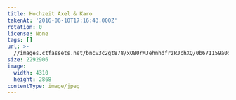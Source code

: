 ```yaml
---
title: Hochzeit Axel & Karo
takenAt: '2016-06-10T17:16:43.000Z'
rotation: 0
license: None
tags: []
url: >-
  //images.ctfassets.net/bncv3c2gt878/xO80rMJehnhdfrzRJchXQ/0b671159a0d6a740d14e509cc062e289/hochzeit-axel--karo_27562810123_o
size: 2292906
image:
  width: 4310
  height: 2868
contentType: image/jpeg
---
```


